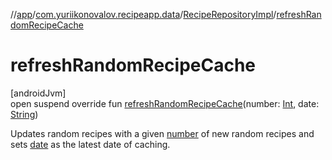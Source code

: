 //[app](../../../index.md)/[com.yuriikonovalov.recipeapp.data](../index.md)/[RecipeRepositoryImpl](index.md)/[refreshRandomRecipeCache](refresh-random-recipe-cache.md)

# refreshRandomRecipeCache

[androidJvm]\
open suspend override fun [refreshRandomRecipeCache](refresh-random-recipe-cache.md)(number: [Int](https://kotlinlang.org/api/latest/jvm/stdlib/kotlin/-int/index.html), date: [String](https://kotlinlang.org/api/latest/jvm/stdlib/kotlin/-string/index.html))

Updates random recipes with a given [number](refresh-random-recipe-cache.md) of new random recipes and sets [date](refresh-random-recipe-cache.md) as the latest date of caching.

